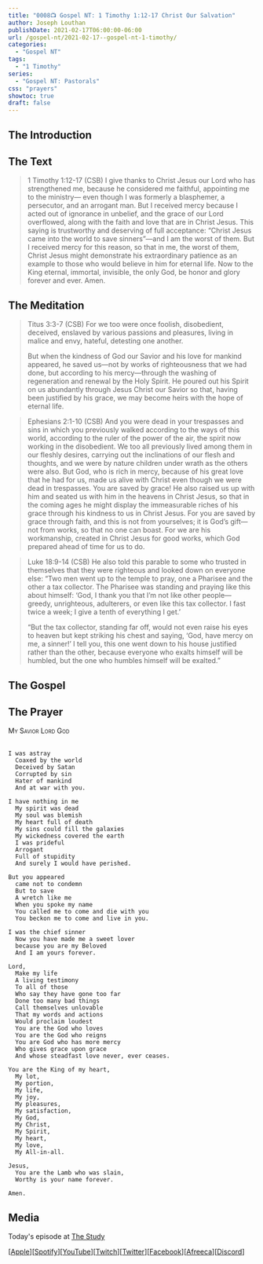 ```yaml
---
title: "0008📺 Gospel NT: 1 Timothy 1:12-17 Christ Our Salvation"
author: Joseph Louthan
publishDate: 2021-02-17T06:00:00-06:00
url: /gospel-nt/2021-02-17--gospel-nt-1-timothy/
categories:
  - "Gospel NT"
tags:
  - "1 Timothy"
series:
  - "Gospel NT: Pastorals"
css: "prayers"
showtoc: true
draft: false
---
```

## The Introduction

## The Text

>1 Timothy 1:12-17 (CSB) I give thanks to Christ Jesus our Lord who has strengthened me, because he considered me faithful, appointing me to the ministry— even though I was formerly a blasphemer, a persecutor, and an arrogant man. But I received mercy because I acted out of ignorance in unbelief, and the grace of our Lord overflowed, along with the faith and love that are in Christ Jesus. This saying is trustworthy and deserving of full acceptance: “Christ Jesus came into the world to save sinners”—and I am the worst of them. But I received mercy for this reason, so that in me, the worst of them, Christ Jesus might demonstrate his extraordinary patience as an example to those who would believe in him for eternal life. Now to the King eternal, immortal, invisible, the only God, be honor and glory forever and ever. Amen.

## The Meditation

>Titus 3:3-7 (CSB) For we too were once foolish, disobedient, deceived, enslaved by various passions and pleasures, living in malice and envy, hateful, detesting one another.
>
>But when the kindness of God our Savior and his love for mankind appeared, he saved us—not by works of righteousness that we had done, but according to his mercy—through the washing of regeneration and renewal by the Holy Spirit. He poured out his Spirit on us abundantly through Jesus Christ our Savior so that, having been justified by his grace, we may become heirs with the hope of eternal life.

>Ephesians 2:1-10 (CSB) And you were dead in your trespasses and sins in which you previously walked according to the ways of this world, according to the ruler of the power of the air, the spirit now working in the disobedient. We too all previously lived among them in our fleshly desires, carrying out the inclinations of our flesh and thoughts, and we were by nature children under wrath as the others were also. But God, who is rich in mercy, because of his great love that he had for us, made us alive with Christ even though we were dead in trespasses. You are saved by grace! He also raised us up with him and seated us with him in the heavens in Christ Jesus, so that in the coming ages he might display the immeasurable riches of his grace through his kindness to us in Christ Jesus. For you are saved by grace through faith, and this is not from yourselves; it is God’s gift— not from works, so that no one can boast. For we are his workmanship, created in Christ Jesus for good works, which God prepared ahead of time for us to do.

>Luke 18:9-14 (CSB) He also told this parable to some who trusted in themselves that they were righteous and looked down on everyone else: “Two men went up to the temple to pray, one a Pharisee and the other a tax collector. The Pharisee was standing and praying like this about himself: ‘God, I thank you that I’m not like other people—greedy, unrighteous, adulterers, or even like this tax collector. I fast twice a week; I give a tenth of everything I get.’
>
>“But the tax collector, standing far off, would not even raise his eyes to heaven but kept striking his chest and saying, ‘God, have mercy on me, a sinner!’ I tell you, this one went down to his house justified rather than the other, because everyone who exalts himself will be humbled, but the one who humbles himself will be exalted.”

## The Gospel

## The Prayer

<div style='font-variant: small-caps;'>
My Savior Lord God
</div>
&nbsp;

```text
I was astray
  Coaxed by the world
  Deceived by Satan
  Corrupted by sin
  Hater of mankind
  And at war with you.

I have nothing in me
  My spirit was dead
  My soul was blemish
  My heart full of death 
  My sins could fill the galaxies
  My wickedness covered the earth
  I was prideful
  Arrogant
  Full of stupidity
  And surely I would have perished.

But you appeared
  came not to condemn
  But to save
  A wretch like me
  When you spoke my name
  You called me to come and die with you
  You beckon me to come and live in you.

I was the chief sinner
  Now you have made me a sweet lover
  because you are my Beloved
  And I am yours forever.

Lord,
  Make my life
  A living testimony
  To all of those
  Who say they have gone too far
  Done too many bad things
  Call themselves unlovable
  That my words and actions
  Would proclaim loudest
  You are the God who loves
  You are the God who reigns
  You are God who has more mercy
  Who gives grace upon grace
  And whose steadfast love never, ever ceases.

You are the King of my heart,
  My lot,
  My portion,
  My life,
  My joy,
  My pleasures,
  My satisfaction,
  My God,
  My Christ,
  My Spirit,
  My heart,
  My love,
  My All-in-all.

Jesus,
  You are the Lamb who was slain,
  Worthy is your name forever.

Amen.
```

## Media

Today's episode at [The Study](http://study.theologic.us/podcast/meditations-1-timothy-112-17-christ-our-salvation/)

\[[Apple](https://podcasts.apple.com/us/podcast/the-study/id1557102127)\]\[[Spotify](https://open.spotify.com/show/0Xs5qsNvWePyRqcmtOTPkR)\]\[[YouTube](http://youtube.theologic.us)\]\[[Twitch](http://twitch.theologic.us)\]\[[Twitter](https://twitter.com/theologic_us)\]\[[Facebook](https://www.facebook.com/groups/462231051477464)\]\[[Afreeca](https://bj.afreecatv.com/theologicus)\]\[[Discord](http://discord.theologic.us)\]
